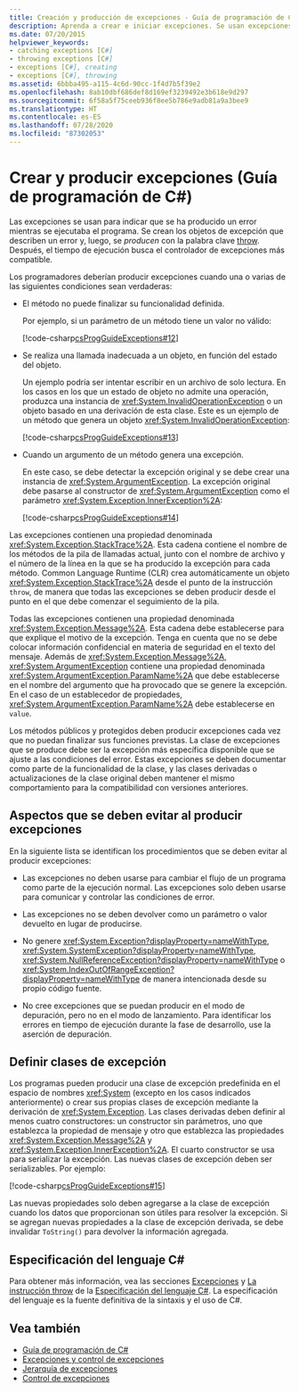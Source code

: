 ```yaml
---
title: Creación y producción de excepciones - Guía de programación de C#
description: Aprenda a crear e iniciar excepciones. Se usan excepciones para indicar que se ha producido un error mientras se ejecutaba un programa.
ms.date: 07/20/2015
helpviewer_keywords:
- catching exceptions [C#]
- throwing exceptions [C#]
- exceptions [C#], creating
- exceptions [C#], throwing
ms.assetid: 6bbba495-a115-4c6d-90cc-1f4d7b5f39e2
ms.openlocfilehash: 8ab10dbf686def8d169ef3239492e3b618e9d297
ms.sourcegitcommit: 6f58a5f75ceeb936f8ee5b786e9adb81a9a3bee9
ms.translationtype: HT
ms.contentlocale: es-ES
ms.lasthandoff: 07/28/2020
ms.locfileid: "87302053"
---
```

# <a name="creating-and-throwing-exceptions-c-programming-guide"></a>Crear y producir excepciones (Guía de programación de C#)
Las excepciones se usan para indicar que se ha producido un error mientras se ejecutaba el programa. Se crean los objetos de excepción que describen un error y, luego, se *producen* con la palabra clave [throw](../../language-reference/keywords/throw.md). Después, el tiempo de ejecución busca el controlador de excepciones más compatible.  
  
 Los programadores deberían producir excepciones cuando una o varias de las siguientes condiciones sean verdaderas:  
  
- El método no puede finalizar su funcionalidad definida.  
  
     Por ejemplo, si un parámetro de un método tiene un valor no válido:  
  
     [!code-csharp[csProgGuideExceptions#12](~/samples/snippets/csharp/VS_Snippets_VBCSharp/csProgGuideExceptions/CS/Exceptions.cs#12)]  
  
- Se realiza una llamada inadecuada a un objeto, en función del estado del objeto.  
  
     Un ejemplo podría ser intentar escribir en un archivo de solo lectura. En los casos en los que un estado de objeto no admite una operación, produzca una instancia de <xref:System.InvalidOperationException> o un objeto basado en una derivación de esta clase. Este es un ejemplo de un método que genera un objeto <xref:System.InvalidOperationException>:  
  
     [!code-csharp[csProgGuideExceptions#13](~/samples/snippets/csharp/VS_Snippets_VBCSharp/csProgGuideExceptions/CS/Exceptions.cs#13)]  
  
- Cuando un argumento de un método genera una excepción.  
  
     En este caso, se debe detectar la excepción original y se debe crear una instancia de <xref:System.ArgumentException>. La excepción original debe pasarse al constructor de <xref:System.ArgumentException> como el parámetro <xref:System.Exception.InnerException%2A>:  
  
     [!code-csharp[csProgGuideExceptions#14](~/samples/snippets/csharp/VS_Snippets_VBCSharp/csProgGuideExceptions/CS/Exceptions.cs#14)]  
  
 Las excepciones contienen una propiedad denominada <xref:System.Exception.StackTrace%2A>. Esta cadena contiene el nombre de los métodos de la pila de llamadas actual, junto con el nombre de archivo y el número de la línea en la que se ha producido la excepción para cada método. Common Language Runtime (CLR) crea automáticamente un objeto <xref:System.Exception.StackTrace%2A> desde el punto de la instrucción `throw`, de manera que todas las excepciones se deben producir desde el punto en el que debe comenzar el seguimiento de la pila.  
  
 Todas las excepciones contienen una propiedad denominada <xref:System.Exception.Message%2A>. Esta cadena debe establecerse para que explique el motivo de la excepción. Tenga en cuenta que no se debe colocar información confidencial en materia de seguridad en el texto del mensaje. Además de <xref:System.Exception.Message%2A>, <xref:System.ArgumentException> contiene una propiedad denominada <xref:System.ArgumentException.ParamName%2A> que debe establecerse en el nombre del argumento que ha provocado que se genere la excepción. En el caso de un establecedor de propiedades, <xref:System.ArgumentException.ParamName%2A> debe establecerse en `value`.  
  
 Los métodos públicos y protegidos deben producir excepciones cada vez que no puedan finalizar sus funciones previstas. La clase de excepciones que se produce debe ser la excepción más específica disponible que se ajuste a las condiciones del error. Estas excepciones se deben documentar como parte de la funcionalidad de la clase, y las clases derivadas o actualizaciones de la clase original deben mantener el mismo comportamiento para la compatibilidad con versiones anteriores.  
  
## <a name="things-to-avoid-when-throwing-exceptions"></a>Aspectos que se deben evitar al producir excepciones  
 En la siguiente lista se identifican los procedimientos que se deben evitar al producir excepciones:  
  
- Las excepciones no deben usarse para cambiar el flujo de un programa como parte de la ejecución normal. Las excepciones solo deben usarse para comunicar y controlar las condiciones de error.  
  
- Las excepciones no se deben devolver como un parámetro o valor devuelto en lugar de producirse.  
  
- No genere <xref:System.Exception?displayProperty=nameWithType>, <xref:System.SystemException?displayProperty=nameWithType>, <xref:System.NullReferenceException?displayProperty=nameWithType> o <xref:System.IndexOutOfRangeException?displayProperty=nameWithType> de manera intencionada desde su propio código fuente.  
  
- No cree excepciones que se puedan producir en el modo de depuración, pero no en el modo de lanzamiento. Para identificar los errores en tiempo de ejecución durante la fase de desarrollo, use la aserción de depuración.  
  
## <a name="defining-exception-classes"></a>Definir clases de excepción  
 Los programas pueden producir una clase de excepción predefinida en el espacio de nombres <xref:System> (excepto en los casos indicados anteriormente) o crear sus propias clases de excepción mediante la derivación de <xref:System.Exception>. Las clases derivadas deben definir al menos cuatro constructores: un constructor sin parámetros, uno que establezca la propiedad de mensaje y otro que establezca las propiedades <xref:System.Exception.Message%2A> y <xref:System.Exception.InnerException%2A>. El cuarto constructor se usa para serializar la excepción. Las nuevas clases de excepción deben ser serializables. Por ejemplo:  
  
 [!code-csharp[csProgGuideExceptions#15](~/samples/snippets/csharp/VS_Snippets_VBCSharp/csProgGuideExceptions/CS/Exceptions.cs#15)]  
  
 Las nuevas propiedades solo deben agregarse a la clase de excepción cuando los datos que proporcionan son útiles para resolver la excepción. Si se agregan nuevas propiedades a la clase de excepción derivada, se debe invalidar `ToString()` para devolver la información agregada.  
  
## <a name="c-language-specification"></a>Especificación del lenguaje C#  

Para obtener más información, vea las secciones [Excepciones](~/_csharplang/spec/exceptions.md) y [La instrucción throw](~/_csharplang/spec/statements.md#the-throw-statement) de la [Especificación del lenguaje C#](/dotnet/csharp/language-reference/language-specification/introduction). La especificación del lenguaje es la fuente definitiva de la sintaxis y el uso de C#.
  
## <a name="see-also"></a>Vea también

- [Guía de programación de C#](../index.md)
- [Excepciones y control de excepciones](./index.md)
- [Jerarquía de excepciones](../../../standard/exceptions/index.md)
- [Control de excepciones](./exception-handling.md)
